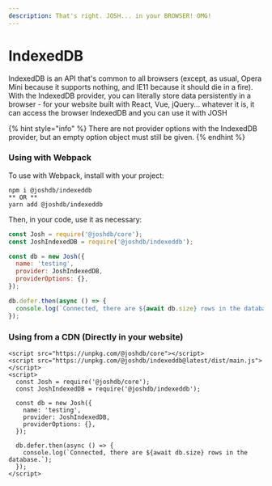 ```yaml
---
description: That's right. JOSH... in your BROWSER! OMG!
---
```


# IndexedDB

IndexedDB is an API that's common to all browsers \(except, as usual, Opera Mini because it supports nothing, and IE11 because it should die in a fire\). With the IndexedDB provider, you can literally store data persistently in a browser - for your website built with React, Vue, jQuery... whatever it is, it can access the browser IndexedDB and you can use it with JOSH

{% hint style="info" %}
There are not provider options with the IndexedDB provider, but an empty option object must still be given.
{% endhint %}

### Using with Webpack

To use with Webpack, install with your project: 

```text
npm i @joshdb/indexeddb
** OR **
yarn add @joshdb/indexeddb
```

Then, in your code, use it as necessary:

```javascript
const Josh = require('@joshdb/core');
const JoshIndexedDB = require('@joshdb/indexeddb');

const db = new Josh({
  name: 'testing',
  provider: JoshIndexedDB,
  providerOptions: {},
});

db.defer.then(async () => {
  console.log(`Connected, there are ${await db.size} rows in the database.`);
});
```

### Using from a CDN \(Directly in your website\)

```markup
<script src="https://unpkg.com/@joshdb/core"></script>
<script src="https://unpkg.com/@joshdb/indexeddb@latest/dist/main.js"></script>
<script>
  const Josh = require('@joshdb/core');
  const JoshIndexedDB = require('@joshdb/indexeddb');

  const db = new Josh({
    name: 'testing',
    provider: JoshIndexedDB,
    providerOptions: {},
  });

  db.defer.then(async () => {
    console.log(`Connected, there are ${await db.size} rows in the database.`);
  });
</script>
```



